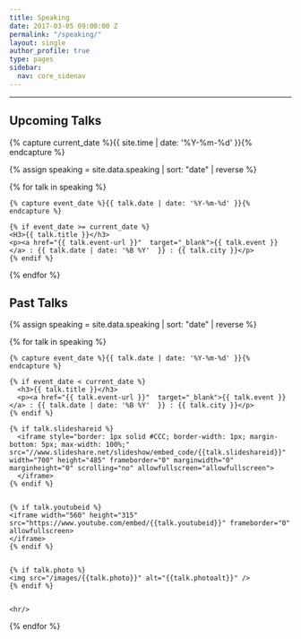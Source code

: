 ```yaml
---
title: Speaking
date: 2017-03-05 09:00:00 Z
permalink: "/speaking/"
layout: single
author_profile: true
type: pages
sidebar:
  nav: core_sidenav
---
```


* * *

## Upcoming Talks
{% capture current_date %}{{ site.time | date: '%Y-%m-%d' }}{% endcapture %}

<!-- future and past dates of course only get calculated at build time, but there would be a post-event update with say the URL/video/deck anyway -->

{% assign speaking = site.data.speaking | sort: "date" | reverse %}
<div class="list-archive">
  {% for talk in speaking %}

    {% capture event_date %}{{ talk.date | date: '%Y-%m-%d' }}{% endcapture %}

    {% if event_date >= current_date %}
    <H3>{{ talk.title }}</h3>
    <p><a href="{{ talk.event-url }}"  target="_blank">{{ talk.event }}</a> : {{ talk.date | date: '%B %Y'  }} : {{ talk.city }}</p>
    {% endif %}

  {% endfor %}
</div>


<h2>Past Talks</h2>
{% assign speaking = site.data.speaking | sort: "date" | reverse %}
<div class="list-archive">
  
  {% for talk in speaking %}

    {% capture event_date %}{{ talk.date | date: '%Y-%m-%d' }}{% endcapture %}

    {% if event_date < current_date %}
      <h3>{{ talk.title }}</h3>
      <p><a href="{{ talk.event-url }}"  target="_blank">{{ talk.event }}</a> : {{ talk.date | date: '%B %Y'  }} : {{ talk.city }}</p>
    {% endif %}

    {% if talk.slideshareid %}
      <iframe style="border: 1px solid #CCC; border-width: 1px; margin-bottom: 5px; max-width: 100%;" src="//www.slideshare.net/slideshow/embed_code/{{talk.slideshareid}}" width="700" height="485" frameborder="0" marginwidth="0" marginheight="0" scrolling="no" allowfullscreen="allowfullscreen">
      </iframe>
    {% endif %}


    {% if talk.youtubeid %}
    <iframe width="560" height="315" src="https://www.youtube.com/embed/{{talk.youtubeid}}" frameborder="0" allowfullscreen>
    </iframe>
    {% endif %}


    {% if talk.photo %}
    <img src="/images/{{talk.photo}}" alt="{{talk.photoalt}}" />
    {% endif %}


    <hr/>
  {% endfor %}
</div>
